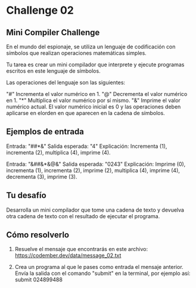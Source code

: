 # Challenge 02

## Mini Compiler Challenge

En el mundo del espionaje, se utiliza un lenguaje de codificación con símbolos que realizan operaciones matemáticas simples.

Tu tarea es crear un mini compilador que interprete y ejecute programas escritos en este lenguaje de símbolos.

Las operaciones del lenguaje son las siguientes:

"#" Incrementa el valor numérico en 1.
"@" Decrementa el valor numérico en 1.
"*" Multiplica el valor numérico por sí mismo.
"&" Imprime el valor numérico actual.
El valor numérico inicial es 0 y las operaciones deben aplicarse en elorden en que aparecen en la cadena de símbolos.

## Ejemplos de entrada

Entrada: "##*&"
Salida esperada: "4"
Explicación: Incrementa (1), incrementa (2), multiplica (4), imprime (4).

Entrada: "&##&*&@&"
Salida esperada: "0243"
Explicación: Imprime (0), incrementa (1), incrementa (2), imprime (2), multiplica (4), imprime (4), decrementa (3), imprime (3).

## Tu desafío
Desarrolla un mini compilador que tome una cadena de texto y devuelva otra cadena de texto con el resultado de ejecutar el programa.

## Cómo resolverlo
1. Resuelve el mensaje que encontrarás en este archivo: https://codember.dev/data/message_02.txt

2. Crea un programa al que le pases como entrada el mensaje anterior. Envía la salida con el comando "submit" en la terminal, por ejemplo así:
submit 024899488
